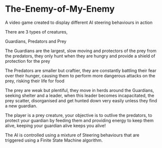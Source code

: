 # The-Enemy-of-My-Enemy
A video game created to display different AI steering behaviours in action

There are 3 types of creatures, 

Guardians, Predators and Prey

The Guardians are the largest, slow moving and protectors of the prey from the predators, they only hunt when they are hungry and provide a shield of protection for the prey

The Predators are smaller but craftier, they are constantly battling their fear over their hunger, causing them to perform more dangerous attacks on the prey, risking their life for food

The prey are weak but plentiful, they move in herds around the Guardians, seeking shelter and a leader, when this leader becomes incapacitated, the prey scatter, disorganised and get hunted down very easily unless they find a new guardian. 

The player is a prey creature, your objective is to outlive the predators, to protect your guardian by feeding them and providing energy to keep them alive, keeping your guardian alive keeps you alive! 

The AI is controlled using a mixture of Steering behaviours that are triggered using a Finite State Machine algorithm.
